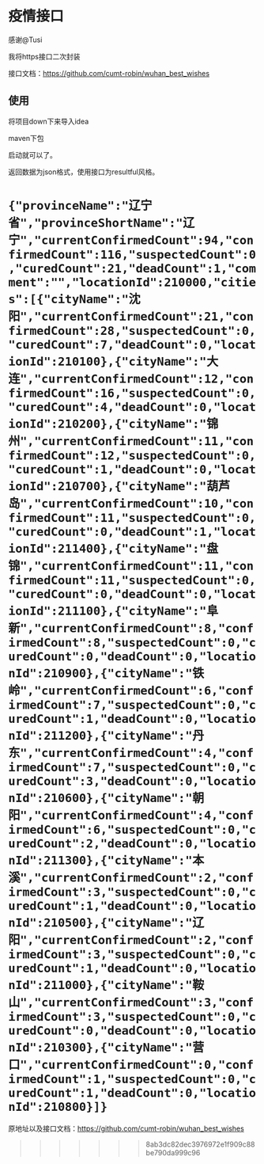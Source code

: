 # 疫情接口

感谢@Tusi

我将https接口二次封装

接口文档：https://github.com/cumt-robin/wuhan_best_wishes

## 使用

将项目down下来导入idea

maven下包

启动就可以了。

返回数据为json格式，使用接口为resultful风格。

`{"provinceName":"辽宁省","provinceShortName":"辽宁","currentConfirmedCount":94,"confirmedCount":116,"suspectedCount":0,"curedCount":21,"deadCount":1,"comment":"","locationId":210000,"cities":[{"cityName":"沈阳","currentConfirmedCount":21,"confirmedCount":28,"suspectedCount":0,"curedCount":7,"deadCount":0,"locationId":210100},{"cityName":"大连","currentConfirmedCount":12,"confirmedCount":16,"suspectedCount":0,"curedCount":4,"deadCount":0,"locationId":210200},{"cityName":"锦州","currentConfirmedCount":11,"confirmedCount":12,"suspectedCount":0,"curedCount":1,"deadCount":0,"locationId":210700},{"cityName":"葫芦岛","currentConfirmedCount":10,"confirmedCount":11,"suspectedCount":0,"curedCount":0,"deadCount":1,"locationId":211400},{"cityName":"盘锦","currentConfirmedCount":11,"confirmedCount":11,"suspectedCount":0,"curedCount":0,"deadCount":0,"locationId":211100},{"cityName":"阜新","currentConfirmedCount":8,"confirmedCount":8,"suspectedCount":0,"curedCount":0,"deadCount":0,"locationId":210900},{"cityName":"铁岭","currentConfirmedCount":6,"confirmedCount":7,"suspectedCount":0,"curedCount":1,"deadCount":0,"locationId":211200},{"cityName":"丹东","currentConfirmedCount":4,"confirmedCount":7,"suspectedCount":0,"curedCount":3,"deadCount":0,"locationId":210600},{"cityName":"朝阳","currentConfirmedCount":4,"confirmedCount":6,"suspectedCount":0,"curedCount":2,"deadCount":0,"locationId":211300},{"cityName":"本溪","currentConfirmedCount":2,"confirmedCount":3,"suspectedCount":0,"curedCount":1,"deadCount":0,"locationId":210500},{"cityName":"辽阳","currentConfirmedCount":2,"confirmedCount":3,"suspectedCount":0,"curedCount":1,"deadCount":0,"locationId":211000},{"cityName":"鞍山","currentConfirmedCount":3,"confirmedCount":3,"suspectedCount":0,"curedCount":0,"deadCount":0,"locationId":210300},{"cityName":"营口","currentConfirmedCount":0,"confirmedCount":1,"suspectedCount":0,"curedCount":1,"deadCount":0,"locationId":210800}]}
`
=======
原地址以及接口文档：https://github.com/cumt-robin/wuhan_best_wishes
>>>>>>> 8ab3dc82dec3976972e1f909c88be790da999c96
